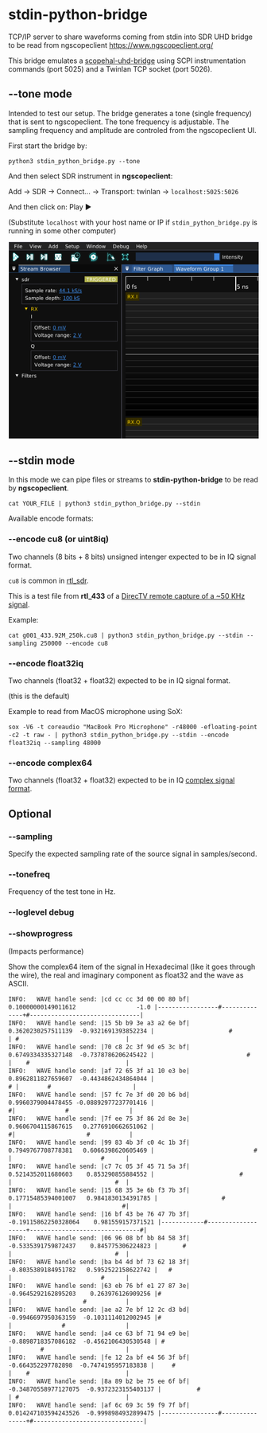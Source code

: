 # stdin-python-bridge

TCP/IP server to share waveforms coming from stdin into SDR UHD bridge to be read from ngscopeclient https://www.ngscopeclient.org/

This bridge emulates a [scopehal-uhd-bridge](https://github.com/ngscopeclient/scopehal-uhd-bridge) using SCPI instrumentation commands (port 5025) and a Twinlan TCP socket (port 5026).

## --tone mode

Intended to test our setup. The bridge generates a tone (single frequency) that is sent to ngscopeclient. The tone frequency is adjustable. The sampling frequency and amplitude are controled from the ngscopeclient UI.

First start the bridge by:
```
python3 stdin_python_bridge.py --tone
```
And then select SDR instrument in **ngscopeclient**:

Add -> SDR -> Connect... -> Transport: twinlan -> `localhost:5025:5026`

And then click on: Play ▶️

(Substitute `localhost` with your host name or IP if `stdin_python_bridge.py` is running in some other computer)

![stdin-python-bridge-sdr-uhd-ngscopeclient-1.png](/images/stdin-python-bridge-sdr-uhd-ngscopeclient-1.png)

## --stdin mode

In this mode we can pipe files or streams to **stdin-python-bridge** to be read by **ngscopeclient**.

```
cat YOUR_FILE | python3 stdin_python_bridge.py --stdin 
```

Available encode formats:

### --encode cu8 (or uint8iq)
Two channels (8 bits + 8 bits) unsigned intenger expected to be in IQ signal format.

`cu8` is common in [rtl_sdr](https://pysdr.org/content/rtlsdr.html).

This is a test file from **rtl_433** of a [DirecTV remote capture of a ~50 KHz signal](https://github.com/merbanan/rtl_433_tests/blob/master/tests/directv/01/g001_433.92M_250k.cu8).

Example:
```
cat g001_433.92M_250k.cu8 | python3 stdin_python_bridge.py --stdin --sampling 250000 --encode cu8
```

### --encode float32iq
Two channels (float32 + float32) expected to be in IQ signal format.

(this is the default)

Example to read from MacOS microphone using SoX:
```
sox -V6 -t coreaudio "MacBook Pro Microphone" -r48000 -efloating-point -c2 -t raw - | python3 stdin_python_bridge.py --stdin --encode float32iq --sampling 48000
```

### --encode complex64
Two channels (float32 + float32) expected to be in IQ [complex signal format](https://pysdr.org/content/iq_files.html).


## Optional

### --sampling
Specify the expected sampling rate of the source signal in samples/second.

### --tonefreq
Frequency of the test tone in Hz.

### --loglevel debug

### --showprogress
(Impacts performance)

Show the complex64 item of the signal in Hexadecimal (like it goes through the wire), the real and imaginary component as float32 and the wave as ASCII.
```
INFO:	WAVE handle send: |cd cc cc 3d 00 00 80 bf|  0.10000000149011612                 -1.0 |-----------------#--------------+#-------------------------------|
INFO:	WAVE handle send: |15 5b b9 3e a3 a2 6e bf|   0.3620230257511139  -0.9321691393852234 |                     #          | #                              |
INFO:	WAVE handle send: |70 c8 2c 3f 9d e5 3c bf|   0.6749334335327148  -0.7378786206245422 |                          #     |    #                           |
INFO:	WAVE handle send: |af 72 65 3f a1 10 e3 be|   0.8962811827659607  -0.4434862434864044 |                              # |        #                       |
INFO:	WAVE handle send: |57 fc 7e 3f d0 20 b6 bd|   0.9960379004478455 -0.08892977237701416 |                               #|              #                 |
INFO:	WAVE handle send: |7f ee 75 3f 86 2d 8e 3e|   0.9606704115867615   0.2776910662651062 |                               #|                    #           |
INFO:	WAVE handle send: |99 83 4b 3f c0 4c 1b 3f|   0.7949767708778381   0.6066398620605469 |                            #   |                         #      |
INFO:	WAVE handle send: |c7 7c 05 3f 45 71 5a 3f|   0.5214352011680603    0.853290855884552 |                        #       |                             #  |
INFO:	WAVE handle send: |15 68 35 3e 6b f3 7b 3f|  0.17715485394001007   0.9841830134391785 |                  #             |                               #|
INFO:	WAVE handle send: |16 bf 43 be 76 47 7b 3f| -0.19115862250328064    0.981559157371521 |------------#-------------------+-------------------------------#|
INFO:	WAVE handle send: |06 96 08 bf bb 84 58 3f|  -0.5335391759872437    0.845775306224823 |       #                        |                             #  |
INFO:	WAVE handle send: |ba b4 4d bf 73 62 18 3f|  -0.8035389184951782   0.5952522158622742 |   #                            |                         #      |
INFO:	WAVE handle send: |63 eb 76 bf e1 27 87 3e|  -0.9645292162895203    0.263976126909256 |#                               |                    #           |
INFO:	WAVE handle send: |ae a2 7e bf 12 2c d3 bd|  -0.9946697950363159  -0.1031114012002945 |#                               |              #                 |
INFO:	WAVE handle send: |a4 ce 63 bf 71 94 e9 be|  -0.8898718357086182  -0.4562106430530548 | #                              |        #                       |
INFO:	WAVE handle send: |fe 12 2a bf e4 56 3f bf|   -0.664352297782898  -0.7474195957183838 |     #                          |    #                           |
INFO:	WAVE handle send: |8a 89 b2 be 75 ee 6f bf| -0.34870558977127075  -0.9372323155403137 |          #                     | #                              |
INFO:	WAVE handle send: |af 6c 69 3c 59 f9 7f bf| 0.014247103594243526  -0.9998984932899475 |----------------#---------------+#-------------------------------|
```
